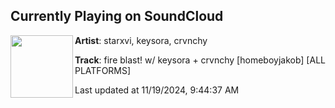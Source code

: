 ## Currently Playing on SoundCloud

[<img align="left" width="100" src="https://i1.sndcdn.com/artworks-En06z6s2H5sY8Egv-qn5eyA-t500x500.jpg">](https://soundcloud.com/starxvi/fireblast?in=saxurn/sets/nrg-vampire)

**Artist**: starxvi, keysora, crvnchy 

**Track**: fire blast! w/ keysora + crvnchy [homeboyjakob] [ALL PLATFORMS]

Last updated at 11/19/2024, 9:44:37 AM
